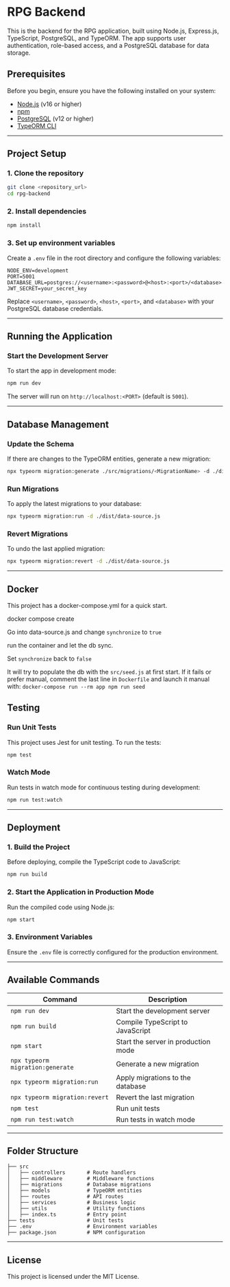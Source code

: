 # RPG Backend

This is the backend for the RPG application, built using Node.js, Express.js, TypeScript, PostgreSQL, and TypeORM. The app supports user authentication, role-based access, and a PostgreSQL database for data storage.

## Prerequisites

Before you begin, ensure you have the following installed on your system:

- [Node.js](https://nodejs.org/) (v16 or higher)
- [npm](https://www.npmjs.com/)
- [PostgreSQL](https://www.postgresql.org/) (v12 or higher)
- [TypeORM CLI](https://typeorm.io/)

---

## Project Setup

### 1. Clone the repository
```bash
git clone <repository_url>
cd rpg-backend
```

### 2. Install dependencies
```bash
npm install
```

### 3. Set up environment variables
Create a `.env` file in the root directory and configure the following variables:
```env
NODE_ENV=development
PORT=5001
DATABASE_URL=postgres://<username>:<password>@<host>:<port>/<database>
JWT_SECRET=your_secret_key
```

Replace `<username>`, `<password>`, `<host>`, `<port>`, and `<database>` with your PostgreSQL database credentials.

---

## Running the Application

### Start the Development Server
To start the app in development mode:
```bash
npm run dev
```
The server will run on `http://localhost:<PORT>` (default is `5001`).

---

## Database Management

### Update the Schema
If there are changes to the TypeORM entities, generate a new migration:
```bash
npx typeorm migration:generate ./src/migrations/<MigrationName> -d ./dist/data-source.js
```

### Run Migrations
To apply the latest migrations to your database:
```bash
npx typeorm migration:run -d ./dist/data-source.js
```

### Revert Migrations
To undo the last applied migration:
```bash
npx typeorm migration:revert -d ./dist/data-source.js
```

---

## Docker

This project has a docker-compose.yml for a quick start.

docker compose create

Go into data-source.js and change `synchronize` to `true`

run the container and let the db sync. 

Set  `synchronize` back to `false`

It will try to populate the db with the `src/seed.js` at first start.
If it fails or prefer manual, comment the last line in `Dockerfile` and launch it manual with:
`docker-compose run --rm app npm run seed`

## Testing

### Run Unit Tests
This project uses Jest for unit testing. To run the tests:
```bash
npm test
```

### Watch Mode
Run tests in watch mode for continuous testing during development:
```bash
npm run test:watch
```

---

## Deployment

### 1. Build the Project
Before deploying, compile the TypeScript code to JavaScript:
```bash
npm run build
```

### 2. Start the Application in Production Mode
Run the compiled code using Node.js:
```bash
npm start
```

### 3. Environment Variables
Ensure the `.env` file is correctly configured for the production environment.

---

## Available Commands

| Command                             | Description                                            |
|-------------------------------------|--------------------------------------------------------|
| `npm run dev`                       | Start the development server                          |
| `npm run build`                     | Compile TypeScript to JavaScript                      |
| `npm start`                         | Start the server in production mode                   |
| `npx typeorm migration:generate`    | Generate a new migration                              |
| `npx typeorm migration:run`         | Apply migrations to the database                      |
| `npx typeorm migration:revert`      | Revert the last migration                             |
| `npm test`                          | Run unit tests                                        |
| `npm run test:watch`                | Run tests in watch mode                               |

---

## Folder Structure

```
├── src
│   ├── controllers       # Route handlers
│   ├── middleware        # Middleware functions
│   ├── migrations        # Database migrations
│   ├── models            # TypeORM entities
│   ├── routes            # API routes
│   ├── services          # Business logic
│   ├── utils             # Utility functions
│   ├── index.ts          # Entry point
├── tests                 # Unit tests
├── .env                  # Environment variables
├── package.json          # NPM configuration
```

---

## License
This project is licensed under the MIT License.
